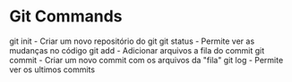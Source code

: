 # Git Commands

git init - Criar um novo repositório do git
git status - Permite ver as mudanças no código
git add - Adicionar arquivos a fila do commit
git commit - Criar um novo commit com os arquivos da "fila"
git log - Permite ver os ultimos commits 
